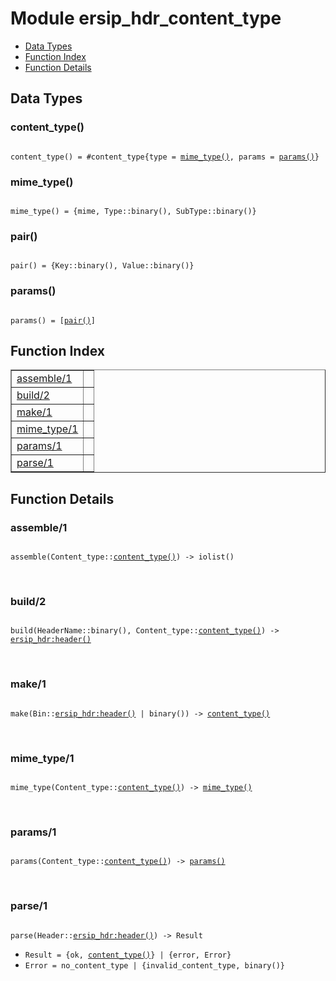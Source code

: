 

# Module ersip_hdr_content_type #
* [Data Types](#types)
* [Function Index](#index)
* [Function Details](#functions)

<a name="types"></a>

## Data Types ##




### <a name="type-content_type">content_type()</a> ###


<pre><code>
content_type() = #content_type{type = <a href="#type-mime_type">mime_type()</a>, params = <a href="#type-params">params()</a>}
</code></pre>




### <a name="type-mime_type">mime_type()</a> ###


<pre><code>
mime_type() = {mime, Type::binary(), SubType::binary()}
</code></pre>




### <a name="type-pair">pair()</a> ###


<pre><code>
pair() = {Key::binary(), Value::binary()}
</code></pre>




### <a name="type-params">params()</a> ###


<pre><code>
params() = [<a href="#type-pair">pair()</a>]
</code></pre>

<a name="index"></a>

## Function Index ##


<table width="100%" border="1" cellspacing="0" cellpadding="2" summary="function index"><tr><td valign="top"><a href="#assemble-1">assemble/1</a></td><td></td></tr><tr><td valign="top"><a href="#build-2">build/2</a></td><td></td></tr><tr><td valign="top"><a href="#make-1">make/1</a></td><td></td></tr><tr><td valign="top"><a href="#mime_type-1">mime_type/1</a></td><td></td></tr><tr><td valign="top"><a href="#params-1">params/1</a></td><td></td></tr><tr><td valign="top"><a href="#parse-1">parse/1</a></td><td></td></tr></table>


<a name="functions"></a>

## Function Details ##

<a name="assemble-1"></a>

### assemble/1 ###

<pre><code>
assemble(Content_type::<a href="#type-content_type">content_type()</a>) -&gt; iolist()
</code></pre>
<br />

<a name="build-2"></a>

### build/2 ###

<pre><code>
build(HeaderName::binary(), Content_type::<a href="#type-content_type">content_type()</a>) -&gt; <a href="ersip_hdr.md#type-header">ersip_hdr:header()</a>
</code></pre>
<br />

<a name="make-1"></a>

### make/1 ###

<pre><code>
make(Bin::<a href="ersip_hdr.md#type-header">ersip_hdr:header()</a> | binary()) -&gt; <a href="#type-content_type">content_type()</a>
</code></pre>
<br />

<a name="mime_type-1"></a>

### mime_type/1 ###

<pre><code>
mime_type(Content_type::<a href="#type-content_type">content_type()</a>) -&gt; <a href="#type-mime_type">mime_type()</a>
</code></pre>
<br />

<a name="params-1"></a>

### params/1 ###

<pre><code>
params(Content_type::<a href="#type-content_type">content_type()</a>) -&gt; <a href="#type-params">params()</a>
</code></pre>
<br />

<a name="parse-1"></a>

### parse/1 ###

<pre><code>
parse(Header::<a href="ersip_hdr.md#type-header">ersip_hdr:header()</a>) -&gt; Result
</code></pre>

<ul class="definitions"><li><code>Result = {ok, <a href="#type-content_type">content_type()</a>} | {error, Error}</code></li><li><code>Error = no_content_type | {invalid_content_type, binary()}</code></li></ul>

